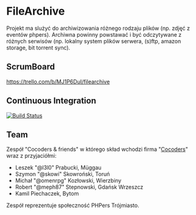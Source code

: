 # FileArchive #

Projekt ma slużyć do archiwizowania różnego rodzaju plików (np. zdjęć z eventów phpers). Archiwna powinny powstawać i być
odczytywane z różnych serwisów (np. lokalny system plików serwera, (s)ftp, amazon storage, bit torrent sync).


## ScrumBoard ##
https://trello.com/b/MJ1P6DuI/filearchive

## Continuous Integration ##
[![Build Status](https://api.shippable.com/projects/53bcff24fc65c78403fb161f/badge/master)](https://www.shippable.com/projects/53bcff24fc65c78403fb161f)

## Team ##
Zespół "Cocoders & friends" w którego skład wchodzi firma "[Cocoders](http://www.cocoders.com)" wraz z przyjaciółmi:

* Leszek "@l3l0" Prabucki, Müggau
* Szymon "@skowi" Skowroński, Toruń
* Michał "@omenrpg" Kozłowski, Wierzbiny
* Robert "@meph87" Stepnowski, Gdańsk Wrzeszcz
* Kamil Piechaczek, Bytom

Zespół reprezentuje społeczność PHPers Trójmiasto.
